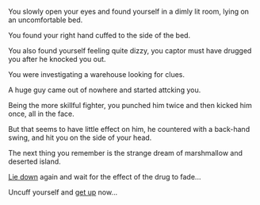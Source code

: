 You slowly open your eyes and found yourself in a dimly lit room, lying on an uncomfortable bed.

You found your right hand cuffed to the side of the bed.

You also found yourself feeling quite dizzy, you captor must have drugged you after he knocked you out.

You were investigating a warehouse looking for clues.

A huge guy came out of nowhere and started attcking you.

Being the more skillful fighter, you punched him twice and then kicked him once, all in the face.

But that seems to have little effect on him, he countered with a back-hand swing, and hit you on the side of your head.

The next thing you remember is the strange dream of marshmallow and deserted island.

[Lie down](wait/wait.md) again and wait for the effect of the drug to fade...

Uncuff yourself and [get up](getup/getup.md) now...
